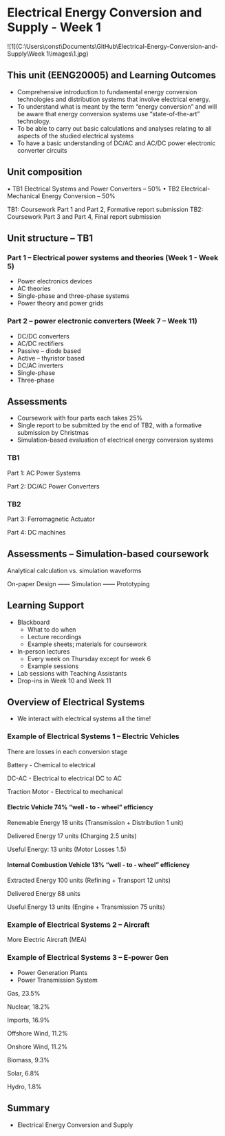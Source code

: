 # Electrical Energy Conversion and Supply - Week 1

![1](C:\Users\const\Documents\GitHub\Electrical-Energy-Conversion-and-Supply\Week 1\images\1.jpg)

## This unit (EENG20005) and Learning Outcomes

- Comprehensive introduction to fundamental energy conversion technologies and distribution systems that involve electrical energy. 
- To understand what is meant by the term “energy conversion” and will be aware that energy conversion systems use “state-of-the-art” technology.
- To be able to carry out basic calculations and analyses relating to all aspects of the studied electrical systems
- To have a basic understanding of DC/AC and AC/DC power electronic converter circuits

## Unit composition

• TB1 Electrical Systems and Power Converters – 50%
• TB2 Electrical-Mechanical Energy Conversion – 50%

TB1: Coursework Part 1 and Part 2, Formative report submission
TB2: Coursework Part 3 and Part 4, Final report submission

## Unit structure – TB1

### Part 1 – Electrical power systems and theories (Week 1 - Week 5)

- Power electronics devices 
- AC theories 
- Single-phase and three-phase systems 
- Power theory and power grids

### Part 2 – power electronic converters (Week 7 – Week 11)

- DC/DC converters 
- AC/DC rectifiers 
- Passive – diode based 
- Active – thyristor based 
- DC/AC inverters 
- Single-phase 
- Three-phase

## Assessments

- Coursework with four parts each takes 25% 
- Single report to be submitted by the end of TB2, with a formative submission by Christmas 
- Simulation-based evaluation of electrical energy conversion systems

### TB1

Part 1: AC Power Systems 

Part 2: DC/AC Power Converters

### TB2

Part 3: Ferromagnetic Actuator

Part 4: DC machines

## Assessments – Simulation-based coursework

Analytical calculation vs. simulation waveforms 

On-paper Design —— Simulation —— Prototyping 

## Learning Support

- Blackboard 
  - What to do when
  - Lecture recordings 
  - Example sheets; materials for coursework 
- In-person lectures 
  - Every week on Thursday except for week 6 
  - Example sessions 
- Lab sessions with Teaching Assistants 
- Drop-ins in Week 10 and Week 11

## Overview of Electrical Systems

- We interact with electrical systems all the time!

### Example of Electrical Systems 1 – Electric Vehicles

There are losses in each conversion stage 

Battery - Chemical to electrical 

DC-AC - Electrical to electrical DC to AC 

Traction Motor - Electrical to mechanical 

#### Electric Vehicle 74% “well - to - wheel” efficiency 

Renewable Energy 18 units (Transmission + Distribution 1 unit) 

Delivered Energy 17 units (Charging 2.5 units) 

Useful Energy: 13 units (Motor Losses 1.5) 

#### Internal Combustion Vehicle 13% “well - to - wheel” efficiency 

Extracted Energy 100 units (Refining + Transport 12 units) 

Delivered Energy 88 units 

Useful Energy 13 units (Engine + Transmission 75 units) 

### Example of Electrical Systems 2 – Aircraft 

More Electric Aircraft (MEA) 

### Example of Electrical Systems 3 – E-power Gen 

- Power Generation Plants 
- Power Transmission System 

Gas, 23.5% 

Nuclear, 18.2% 

Imports, 16.9% 

Offshore Wind, 11.2% 

Onshore Wind, 11.2% 

Biomass, 9.3% 

Solar, 6.8% 

Hydro, 1.8% 

## Summary

- Electrical Energy Conversion and Supply
